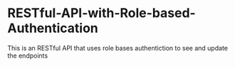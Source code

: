 # RESTful-API-with-Role-based-Authentication
This is an RESTful API that uses role bases authentiction to see and update the endpoints
